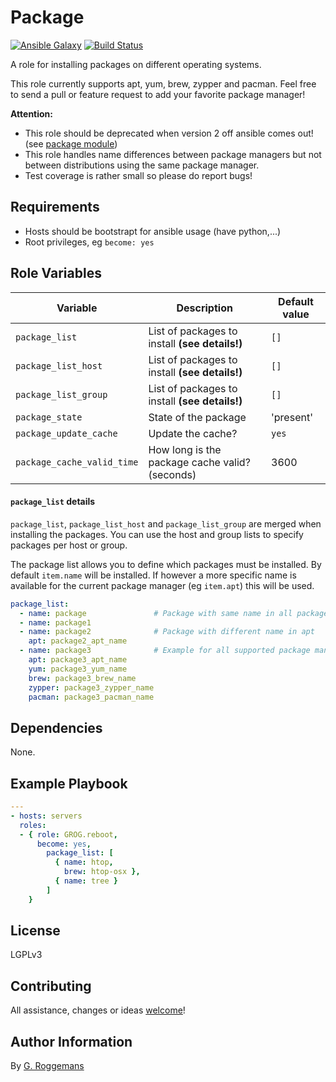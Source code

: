 # Package

[![Ansible Galaxy](http://img.shields.io/badge/galaxy-GROG.package-660198.svg?style=flat)](https://galaxy.ansible.com/list#/roles/4689)
[![Build Status](https://travis-ci.org/GROG/ansible-role-package.svg?branch=master)](https://travis-ci.org/GROG/ansible-role-reboot)

A role for installing packages on different operating systems.

This role currently supports apt, yum, brew, zypper and pacman. Feel free to send a
pull or feature request to add your favorite package manager!

**Attention:**

- This role should be deprecated when version 2 off ansible comes out! (see
  [package module](http://docs.ansible.com/ansible/package_module.html))
- This role handles name differences between package managers but not between
  distributions using the same package manager.
- Test coverage is rather small so please do report bugs!

## Requirements

- Hosts should be bootstrapt for ansible usage (have python,...)
- Root privileges, eg `become: yes`

## Role Variables

| Variable | Description | Default value |
|----------|-------------|---------------|
| `package_list` | List of packages to install **(see details!)** | `[]` |
| `package_list_host`| List of packages to install **(see details!)**  | `[]` |
| `package_list_group` | List of packages to install **(see details!)** | `[]` |
| `package_state` | State of the package | 'present' |
| `package_update_cache` | Update the cache? | `yes` |
| `package_cache_valid_time` | How long is the package cache valid? (seconds) | 3600 |

#### `package_list` details

`package_list`, `package_list_host` and `package_list_group` are merged when
installing the packages. You can use the host and group lists to specify
packages per host or group.

The package list allows you to define which packages must be installed. By
default `item.name` will be installed. If however a more specific name is
available for the current package manager (eg `item.apt`) this will be used.

```yaml
package_list:
  - name: package               # Package with same name in all package managers
  - name: package1
  - name: package2              # Package with different name in apt
    apt: package2_apt_name
  - name: package3              # Example for all supported package managers
    apt: package3_apt_name
    yum: package3_yum_name
    brew: package3_brew_name
    zypper: package3_zypper_name
    pacman: package3_pacman_name
```

## Dependencies

None.

## Example Playbook

```yaml
---
- hosts: servers
  roles:
  - { role: GROG.reboot,
      become: yes,
        package_list: [
          { name: htop,
            brew: htop-osx },
          { name: tree }
        ]
    }
```

## License

LGPLv3

## Contributing

All assistance, changes or ideas [welcome](https://github.com/GROG/ansible-role-package/issues)!

## Author Information

By [G. Roggemans](https://github.com/groggemans)
